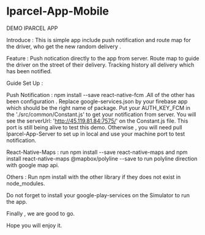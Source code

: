 # Iparcel-App-Mobile
DEMO IPARCEL APP

Introduce : This is simple app include push notification and route map for the driver, who get the new random delivery .

Feature : 
        Push notication directly to the app from server.
        Route map to guide the driver on the street of their delivery.
        Tracking history all delivery which has been notified. 
        
Guide Set Up : 

Push Notification : npm install --save react-native-fcm .All of the other has been configuration . Replace google-services.json by your firebase app which should be the right name of package.
Put your AUTH_KEY_FCM in the './src/common/Constant.js' to get your notification from server.
You will see the serverUrl: 'http://45.119.81.84:7575/' on the Constant.js file. This port is still being alive to test this demo. Otherwise , you will need pull Iparcel-App-Server to set up in local and use your machine port to test notification.

React-Native-Maps : run npm install --save react-native-maps and npm install react-native-maps @mapbox/polyline --save to run polyline direction with google map api.

Others : Run npm install with the other library if they does not exist in node_modules.

Do not forget to install your google-play-services on the Simulator to run the app.

Finally , we are good to go.

Hope you will enjoy it.
